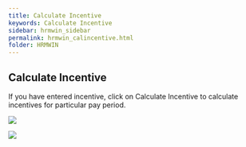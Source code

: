 ```yaml
---
title: Calculate Incentive
keywords: Calculate Incentive
sidebar: hrmwin_sidebar
permalink: hrmwin_calincentive.html
folder: HRMWIN
---
```


## Calculate Incentive

If you have entered incentive, click on Calculate Incentive to calculate incentives for particular pay period.

![](http://docs.risersoft.com/hrmnirvana/ImagesExt/image8_144.png)

![](http://docs.risersoft.com/hrmnirvana/ImagesExt/image8_145.jpg)
